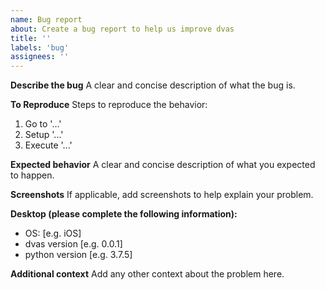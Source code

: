 ```yaml
---
name: Bug report
about: Create a bug report to help us improve dvas 
title: '' 
labels: 'bug' 
assignees: ''
---
```


**Describe the bug**
A clear and concise description of what the bug is.

**To Reproduce**
Steps to reproduce the behavior:
1. Go to '...'
2. Setup '...'
3. Execute '...'

**Expected behavior**
A clear and concise description of what you expected to happen.

**Screenshots**
If applicable, add screenshots to help explain your problem.

**Desktop (please complete the following information):**
 - OS: [e.g. iOS]
 - dvas version [e.g. 0.0.1]
 - python version [e.g. 3.7.5]

**Additional context**
Add any other context about the problem here.
